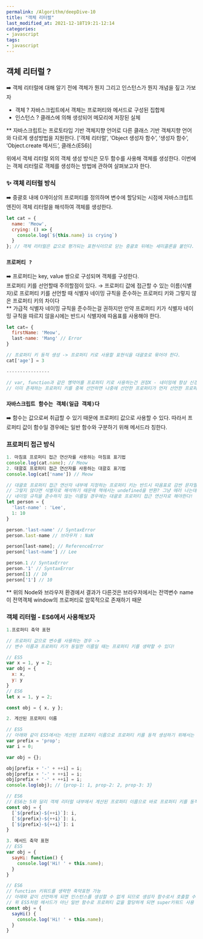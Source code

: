 ```yaml
---
permalink: /Algorithm/deepDive-10
title: "객체 리터럴"
last_modified_at: 2021-12-18T19:21-12:14
categories:
- javascript
tags:
- javascript
---
```


## 객체 리터럴 ?
➡️ 객체 리터럴에 대해 알기 전에 객체가 뭔지 그리고 인스턴스가 뭔지 개념을 짚고 가보자

- 객체 ? 자바스크립트에서 객체는 프로퍼티와 메서드로 구성된 집합체
- 인스턴스 ? 클래스에 의해 생성되어 메모리에 저장된 실체

** 자바스크립트는 프로토타입 기반 객체지향 언어로 다른 클래스 기반 객체지향 언어와 다르게 생성방법을 지원한다.
[’객체 리터럴’, ‘Object 생성자 함수’, ‘생성자 함수’, ‘Object.create 메서드’, 클래스(ES6)]

위에서 객체 리터럴 외의 객체 생성 방식은 모두 함수를 사용해 객체를 생성한다.
이번에는 객체 리터럴로 객체를 생성하는 방법에 관하여 살펴보고자 한다.

### ✨ 객체 리터럴 방식

➡️ 중괄호 내에 0개이상의 프로퍼티를 정의하며 변수에 할당되는 시점에 자바스크립트 엔진이 객체 리터럴을 해석하여 객체를 생성한다.

```javascript
let cat = {
  name: 'Meow',
  crying: () => {
    console.log(`${this.name} is crying`)
  }
}; // 객체 리터럴은 값으로 평가되는 표현식이므로 닫는 중괄호 뒤에는 세미콜론을 붙인다.
```

### `프로퍼티 ?`

➡️ 프로퍼티는 key, value 쌍으로 구성되며 객체를 구성한다.  
프로퍼티 키를 선언할때 주의할점이 있다. → 프로퍼티 값에 접근할 수 있는 이름(식별자)로 프로퍼티 키를 선언할 때 식별자 네이밍 규칙을 준수하는 프로퍼티 키와 그렇지 않은 프로퍼티 키의 차이다  
** 가급적 식별자 네이밍 규칙을 준수하는걸 권하지만 만약 프로퍼티 키가 식별자 네이밍 규칙을 따르지 않을시에는 반드시 식별자에 따옴표를 사용해야 한다.

```javascript
let cat= {
  firstName: 'Meow',
  last-name: 'Mang' // Error 
}

// 프로퍼티 키 동적 생성 -> 프로퍼티 키로 사용할 표현식을 대괄호로 묶어야 한다.
cat['age'] = 3

----------------

// var, function과 같은 옝약어를 프로퍼티 키로 사용하는건 권장X - 네이밍에 항상 신경쓰자
// 이미 존재하는 프로퍼티 키를 중복 선언하면 나중에 선언한 프로퍼티가 먼저 선언한 프로퍼티를 덮어쓴다.
```

### `자바스크립트 함수는 객체(일급 객체)다`

➡️ 함수는 값으로써 취급할 수 있기 때문에 프로퍼티 값으로 사용할 수 있다. 따라서 프로퍼티 값이 함수일 경우에는 일반 함수와 구분하기 위해 메서드라 칭한다.

### 프로퍼티 접근 방식
```javascript
1. 마침표 프로퍼티 접근 연산자를 사용하는 마침표 표기법
console.log(cat.name); // Meow
2. 대괄호 프로퍼티 접근 연산자를 사용하는 대괄호 표기법
console.log(cat['name']) // Meow 

// 대괄호 프로퍼티 접근 연산자 내부에 지정하는 프로퍼티 키는 반드시 따옴표로 감싼 문자열이어야 한다. (프로퍼티 키가 숫자면 따옴표 생략가능)
// 그렇지 않다면 식별자로 해석하기 때문에 책에서는 undefined을 반환? 그냥 에러 나는데..?
// 네이밍 규칙을 준수하지 않는 이름일 경우에는 대괄호 프로퍼티 접근 연산자로 해야한다!
let person = {
  'last-name' : 'Lee',
  1: 10
}

person.'last-name' // SyntaxError
person.last-name // 브라우저 : NaN

person[last-name]; // ReferenceError
person['last-name'] // Lee

person.1 // SyntaxError
person.'1' // SyntaxError
person[1] // 10
person['1'] // 10
```

** 위의 Node와 브라우저 환경에서 결과가 다른것은 브라우저에서는 전역변수 name이 전역객체 window의 프로퍼티로 암묵적으로 존재하기 때문

### 객체 리터럴 - ES6에서 사용해보자

```javascript
1.프로퍼티 축약 표현

// 프로퍼티 값으로 변수를 사용하는 경우 -> 
// 변수 이름과 프로퍼티 키가 동일한 이름일 때는 프로퍼티 키를 생략할 수 있다!

// ES5
var x = 1, y = 2;
var obj = {
  x: x,
  y: y
}
// ES6
let x = 1, y = 2;

const obj = { x, y };

2. 게산된 프로퍼티 이름

// ES5
// 아래와 같이 ES5에서는 게산된 프로퍼티 이름으로 프로퍼티 키를 동적 생성하기 위해서는 객체 리터럴 외부에서 대괄호 표기법을 사용해야함
var prefix = 'prop';
var i = 0;

var obj = {};

obj[prefix + '-' + ++i] = i;
obj[prefix + '-' + ++i] = i;
obj[prefix + '-' + ++i] = i;
console.log(obj); // {prop-1: 1, prop-2: 2, prop-3: 3}

// ES6
// ES6는 5와 달리 객체 리터럴 내부에서 계산된 프로퍼티 이름으로 바로 프로퍼티 키를 동적 생성 할 수 있다.
const obj = {
  [`${prefix}-${++i}`]: i,
  [`${prefix}-${++i}`]: i,
  [`${prefix}-${++i}`]: i
}

3. 메서드 축약 표현
// ES5
var obj = {
  sayHi: function() {
    console.log('Hi! ' + this.name);
  }
}

// ES6
// function 키워드를 생략한 축약표현 가능
// 아래와 같이 선언하게 되면 인스턴스를 생성할 수 없게 되므로 생성자 함수로서 호출할 수 없다.
// 위 ES5처럼 메서드가 아닌 일반 함수로 프로퍼티 값을 할당하게 되면 super키워드 사용 불가
const obj = {
  sayHi() {
    console.log('Hi! ' + this.name);
  }
}
```